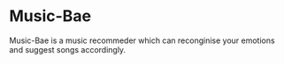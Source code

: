 # Music-Bae
Music-Bae is a music recommeder which can reconginise your emotions and suggest songs accordingly. 
